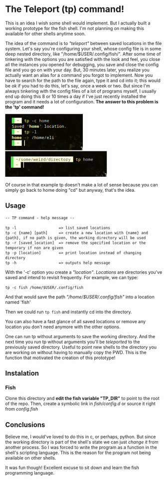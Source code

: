 # The Teleport (tp) command!
This is an idea I wish some shell would implement. But I actually built a working prototype for the fish shell. I'm not planning on making this available for other shells anytime soon.

The idea of the command is to _"teleport"_ between saved locations in the file system. Let's say you're configuring your shell, whose config file is in some deep nested directory, like "/home/$USER/.config/fish/". After some time of tinkering with the options you are satisfied with the look and feel, you close all the instances you opened for debugging, you save and close the config file and you go on with your day. But, 30 minutes later, you realize you actually want an alias for a command you forgot to implement. Now you have to search for the path to the file again, type it and cd into it; this would be _ok_ if you had to do this, let's say, once a week or two. But since I'm always tinkering with the config files of a lot of programs myself, I usually end up doing this 8 or 10 times a day if I've just recently installed the program and it needs a lot of configuration. **The answer to this problem is the 'tp' command!**

![Create a location](./demoPictures/create.png)
![Go back to home](./demoPictures/home.png)

Of course in that example tp doesn't make a lot of sense because you can simply go back to home doing "cd" but anyway, that's the idea.

## Usage
```
-- TP command - help message --

tp -l                   => list saved locations
tp -c {name} [path]     => create a new location with {name} and {path}, if no path is given, the working directory will be used
tp -r [saved_location]  => remove the specified location or the temporary if non are given
tp -p [location]        => print location instead of changing directory
tp -h                   => outputs help message

```

With the '-c' option you create a _"location"_. _Locations_ are directories you've saved and intend to revisit frequently. For example, we can type:

```tp -c fish /home/$USER/.config/fish ```

And that would save the path _"/home/$USER/.config/fish"_ into a location named 'fish'

Then we could run ```tp fish``` and instantly cd into the directory.

You can also have a fast glance of all saved locations or remove any location you don't need anymore with the other options.

One can run tp without arguments to save the working directory. And the next time you run tp without arguments you'll be _teleported_ to the previously saved directory. Useful to point new shells to the directory you are working on without having to manually copy the PWD. This is the function that motivated the creation of this prototype!

## Instalation
### Fish
Clone this directory and **edit the fish variable "TP_DIR"** to point to the root of the repo. Then, create a symbolic link in _fish/config.d_ or source it right from _config.fish_

## Conclusions
Believe me, I would've loved to do this in c, or perhaps, python. But since the working directory is part of the shell's state we can just _change it_ from another process. So I was forced to write the program as a function in the shell's scripting language. This is the reason for the program not being available on other shells.

It was fun though! Excellent excuse to sit down and learn the fish programming language.

